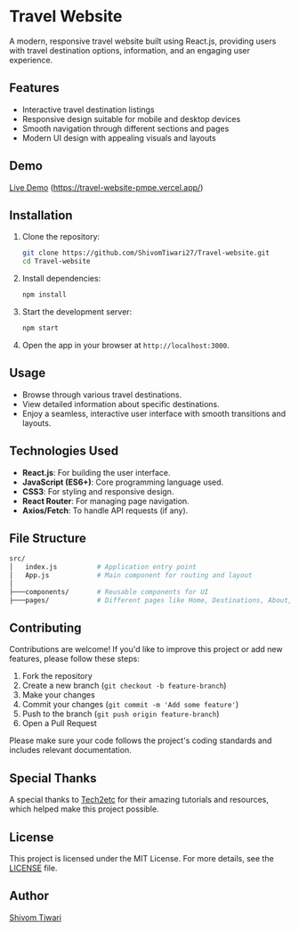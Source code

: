 # Travel Website

A modern, responsive travel website built using React.js, providing users with travel destination options, information, and an engaging user experience.

## Features

- Interactive travel destination listings
- Responsive design suitable for mobile and desktop devices
- Smooth navigation through different sections and pages
- Modern UI design with appealing visuals and layouts

## Demo

[Live Demo](#) (https://travel-website-pmpe.vercel.app/)

## Installation

1. Clone the repository:

    ```bash
    git clone https://github.com/ShivomTiwari27/Travel-website.git
    cd Travel-website
    ```

2. Install dependencies:

    ```bash
    npm install
    ```

3. Start the development server:

    ```bash
    npm start
    ```

4. Open the app in your browser at `http://localhost:3000`.

## Usage

- Browse through various travel destinations.
- View detailed information about specific destinations.
- Enjoy a seamless, interactive user interface with smooth transitions and layouts.

## Technologies Used

- **React.js**: For building the user interface.
- **JavaScript (ES6+)**: Core programming language used.
- **CSS3**: For styling and responsive design.
- **React Router**: For managing page navigation.
- **Axios/Fetch**: To handle API requests (if any).

## File Structure

```bash
src/
│   index.js          # Application entry point
│   App.js            # Main component for routing and layout
│
├───components/       # Reusable components for UI
├───pages/            # Different pages like Home, Destinations, About, etc.
```
## Contributing

Contributions are welcome! If you'd like to improve this project or add new features, please follow these steps:

1. Fork the repository
2. Create a new branch (`git checkout -b feature-branch`)
3. Make your changes
4. Commit your changes (`git commit -m 'Add some feature'`)
5. Push to the branch (`git push origin feature-branch`)
6. Open a Pull Request

Please make sure your code follows the project's coding standards and includes relevant documentation.

## Special Thanks

A special thanks to [Tech2etc](https://www.youtube.com/@Tech2etc) for their amazing tutorials and resources, which helped make this project possible.

## License

This project is licensed under the MIT License. For more details, see the [LICENSE](LICENSE) file.

## Author

[Shivom Tiwari](https://github.com/ShivomTiwari27)
